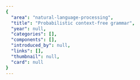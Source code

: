 ```yaml
---
{
  "area": "natural-language-processing",
  "title": "Probabilistic context-free grammar",
  "year": null,
  "categories": [],
  "components": [],
  "introduced_by": null,
  "links": [],
  "thumbnail": null,
  "card": null
}
---
```


